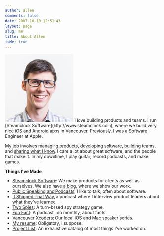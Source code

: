 ```yaml
---
author: allen
comments: false
date: 2007-10-10 12:51:43
layout: page
slug: me
title: About Allen
isMe: true
---
```


<img src='/images/allen-pike-2016.jpg' style='width: 220px;' class='side'>
I love building products and teams. I run [Steamclock Software](http://www.steamclock.com), where we build very nice iOS and Android apps in Vancouver. Previously, I was a Software Engineer at Apple.

My job involves managing products, developing software, building teams, and [sharing what I know](/speaking). I care a lot about great software, and the people that make it. In my downtime, I play guitar, record podcasts, and make games.

**Things I've Made**

* [Steamclock Software](http://www.steamclock.com/): We make products for clients as well as ourselves. We also have [a blog](http://www.steamclock.com/blog/), where we show our work.
* [Public Speaking and Podcasts](/speaking/): I like to talk, often about software.
* [It Shipped That Way](https://www.itshipped.fm/), a podcast where I interview product leaders about what they've learned.
* [Two Spies](https://www.steamclock.com/spies/): A turn-based spy strategy game.
* [Fun Fact](https://funfact.fm/): A podcast I do monthly, about facts.
* [Vancouver Xcoders](https://www.meetup.com/Vancouver-Xcoders/): Our local iOS and Mac speaker series.
* [My resume](/resume/): Obligatory, I suppose.
* [Project List](/projects/): An exhaustive catalog of most things I've worked on.
